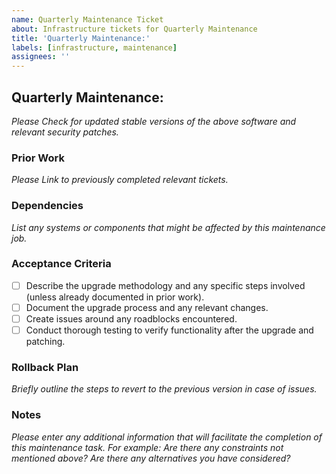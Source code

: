 ```yaml
---
name: Quarterly Maintenance Ticket
about: Infrastructure tickets for Quarterly Maintenance
title: 'Quarterly Maintenance:'
labels: [infrastructure, maintenance]
assignees: ''
---
```


## Quarterly Maintenance:

_Please Check for updated stable versions of the above software and relevant security patches._

### Prior Work

_Please Link to previously completed relevant tickets._

### Dependencies

_List any systems or components that might be affected by this maintenance job._

### Acceptance Criteria

- [ ] Describe the upgrade methodology and any specific steps involved (unless already documented in prior work).
- [ ] Document the upgrade process and any relevant changes.
- [ ] Create issues around any roadblocks encountered.
- [ ] Conduct thorough testing to verify functionality after the upgrade and patching.

### Rollback Plan

_Briefly outline the steps to revert to the previous version in case of issues._

### Notes

_Please enter any additional information that will facilitate the completion of this maintenance task. For example: Are there any constraints not mentioned above? Are there any alternatives you have considered?_
